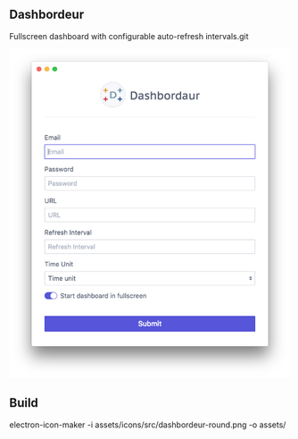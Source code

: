 ## Dashbordeur

Fullscreen dashboard with configurable auto-refresh intervals.git 

![preview](./assets/images/preview.png "Dashbordeur preview")


## Build
electron-icon-maker -i assets/icons/src/dashbordeur-round.png -o assets/

<!--
https://www.christianengvall.se/electron-menu/
https://github.com/webtorrent/webtorrent-desktop/blob/62cb304971cb867e5923044df9b7afa2c5f35e78/main/updater.js
https://github.com/webtorrent/webtorrent.io/blob/master/server/desktop-api.js

high level wrapper for electron-build and electron-packager
https://electronforge.io/
-->